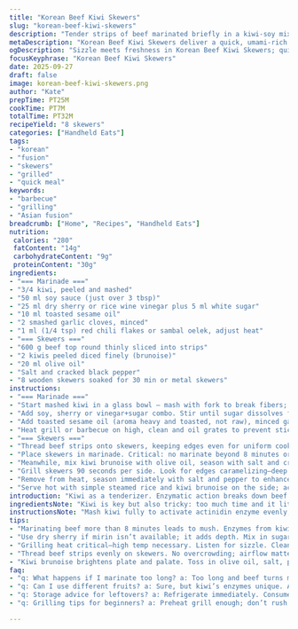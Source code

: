 ```yaml
---
title: "Korean Beef Kiwi Skewers"
slug: "korean-beef-kiwi-skewers"
description: "Tender strips of beef marinated briefly in a kiwi-soy mixture, grilled fast on hot coals, served with fresh kiwi brunoise tossed in olive oil. Marries acidity and umami. Focus on timing to avoid overmarinating — kiwi’s enzymes break down meat too much if left long. Quick hands essential for proper grill marks and juiciness. Substitute mirin with dry sherry or rice wine vinegar mixed with a pinch of sugar. Sambal oelek swapped for chili flakes adds heat with texture. Expect sizzle, caramelizing edges, and bright acid punch on palate."
metaDescription: "Korean Beef Kiwi Skewers deliver a quick, umami-rich dish; tender beef, fresh kiwi; vivid flavors sing. Ready in under 35 minutes."
ogDescription: "Sizzle meets freshness in Korean Beef Kiwi Skewers; quick to make, bursting with flavor. Perfect for any grill gathering."
focusKeyphrase: "Korean Beef Kiwi Skewers"
date: 2025-09-27
draft: false
image: korean-beef-kiwi-skewers.png
author: "Kate"
prepTime: PT25M
cookTime: PT7M
totalTime: PT32M
recipeYield: "8 skewers"
categories: ["Handheld Eats"]
tags:
- "korean"
- "fusion"
- "skewers"
- "grilled"
- "quick meal"
keywords:
- "barbecue"
- "grilling"
- "Asian fusion"
breadcrumb: ["Home", "Recipes", "Handheld Eats"]
nutrition: 
 calories: "280"
 fatContent: "14g"
 carbohydrateContent: "9g"
 proteinContent: "30g"
ingredients:
- "=== Marinade ==="
- "3/4 kiwi, peeled and mashed"
- "50 ml soy sauce (just over 3 tbsp)"
- "25 ml dry sherry or rice wine vinegar plus 5 ml white sugar"
- "10 ml toasted sesame oil"
- "2 smashed garlic cloves, minced"
- "1 ml (1/4 tsp) red chili flakes or sambal oelek, adjust heat"
- "=== Skewers ==="
- "600 g beef top round thinly sliced into strips"
- "2 kiwis peeled diced finely (brunoise)"
- "20 ml olive oil"
- "Salt and cracked black pepper"
- "8 wooden skewers soaked for 30 min or metal skewers"
instructions:
- "=== Marinade ==="
- "Start mashed kiwi in a glass bowl – mash with fork to break fibers; crucial so enzymes release evenly."
- "Add soy, sherry or vinegar+sugar combo. Stir until sugar dissolves fully."
- "Add toasted sesame oil (aroma heavy and toasted, not raw), minced garlic, chili flakes. Mix well. Set aside."
- "Heat grill or barbecue on high, clean and oil grates to prevent sticking; bird's eye view: sizzling sounds dictate grill temp."
- "=== Skewers ==="
- "Thread beef strips onto skewers, keeping edges even for uniform cooking."
- "Place skewers in marinade. Critical: no marinate beyond 8 minutes or meat turns mushy from kiwi enzymes. Toss meat gently to coat completely."
- "Meanwhile, mix kiwi brunoise with olive oil, season with salt and cracked pepper; juices refresh palate and contrast charred meat."
- "Grill skewers 90 seconds per side. Look for edges caramelizing—deep brown specks are good, not burnt. Meat should be medium-rare to medium for juiciness; beef will firm slightly and juices will bead on surface."
- "Remove from heat, season immediately with salt and pepper to enhance flavors."
- "Serve hot with simple steamed rice and kiwi brunoise on the side; acid and sweetness cut fattiness of beef."
introduction: "Kiwi as a tenderizer. Enzymatic action breaks down beef fibers fast. No marathon marinating; overdo it and meat dissolves, turns pasty. Quick marinade, intense heat—that’s the combo. Sharp garlicky, slight heat from chili flakes, sesame's whisper smokiness. Kiwi brunoise tossed in olive oil cools, brings texture contrast—crisp freshness on the tongue after smoky char. Sizzle. Snap of meat fibers tightening, edges caramelize—signals done. Swap mirin for dry sherry or rice vinegar+sugar when pantry’s slim, maybe crushed chili flakes instead of sambal if you crave crunch. Skewers soaked or metal? Wooden needs prep or sticks burn. An exercise in timing, textures, aromas hitting high notes fast. Stand near the grill. Watch closely. Smell charred sugars, feel heat, hear crackle. Master the delicate balance—acid, umami, heat, sweet."
ingredientsNote: "Kiwi is key but also tricky: too much time and it literally 'cooks' beef chemically, dish turns pasty. Best to prep marinade last minute for max enzyme potency and minimum marinating time. Mirin offers mild sweetness and umami, but dry sherry is a stand-in when Asian pantry items run low; balancing with sugar ensures acidity isn’t overwhelming. Toasted sesame oil gives nuanced nuttiness—raw oil smells harsh and one-dimensional. Chili options vary—sambal oelek for smooth heat, chili flakes add texture. Use thin beef slices—top round or inside round—cut against grain for tender bites. Quick olive oil on kiwi cubes keeps fruit bright and helps seasoning stick while adding silkiness. Soak wooden skewers to stop charring, metal preferred if impatient. Adjust salt close to end to prevent drying meat early."
instructionsNote: "Mash kiwi fully to activate actinidin enzyme evenly; gaps create uneven tenderizing, patches of mushy meat. Marinade no longer than 8 minutes—timing is everything. Too long, meat texture breaks down excessively, loses chew and firmness. Thread meat compactly but don’t crowd skewers; airflow around each piece helps even grilling. High heat grill essential; oil grates well or meat sticks and tears. Grill side 90 seconds. Look for beef edges changing from raw pink to browned, slight crust forming. Blur the line between medium-rare and medium for juiciest results, protein fibers contract and release juicing liquids just as edges caramelize. Remove from heat before meat feels stiff or juices stop separating. Serve immediately; residual heat continues cooking. Kiwi brunoise tossed with olive oil and seasoning adds texture contrast and acidic balance. Always check seasoning last—acid intensifies as dish rests. This method highlights textures, balance between char, acid, spice."
tips:
- "Marinating beef more than 8 minutes leads to mush. Enzymes from kiwi break it down too much. Focus time, keep eye on clock. No rushing. Marinade last minute."
- "Use dry sherry if mirin isn’t available; it adds depth. Mix in sugar to balance acidity. Gotta keep flavors in check; taste often while prepping. Adjust before grilling."
- "Grilling heat critical—high temp necessary. Listen for sizzle. Clean grates to avoid sticking. Oil them well; it's key. Can't have meat tearing away, needs structure."
- "Thread beef strips evenly on skewers. No overcrowding; airflow matters. Look for caramelization, edges browning, 90 seconds per side. Use visual cues, don’t rely solely on time."
- "Kiwi brunoise brightens plate and palate. Toss in olive oil, salt, pepper. Simple yet effective if done right. Light, refreshing contrast against rich beef flavor."
faq:
- "q: What happens if I marinate too long? a: Too long and beef turns mushy. Enzymes break down texture; lose chewiness. Keep to 8 minutes max. Watch closely."
- "q: Can I use different fruits? a: Sure, but kiwi’s enzymes unique. Alternatives less effective. Pineapple works to some extent; acid, sweet, slight firming. Experiment around."
- "q: Storage advice for leftovers? a: Refrigerate immediately. Consume within 2 days. Reheat but low temp, avoid drying out. Keep brunoise separate; freshness is key."
- "q: Grilling tips for beginners? a: Preheat grill enough; don’t rush. Listen for sounds of sizzle. Use medium-rare as guide. Once edges brown, signal nearing doneness."

---
```

